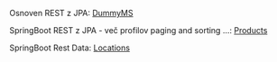 Osnoven REST z JPA: [DummyMS](https://github.com/lukapavlic/primeri/tree/master/spring_dummy_ms)


SpringBoot REST z JPA - več profilov paging and sorting ...: [Products](https://github.com/lukapavlic/primeri/tree/master/spring_products_ms)


SpringBoot Rest Data: [Locations](https://github.com/lukapavlic/primeri/tree/master/spring_locations_ms)

